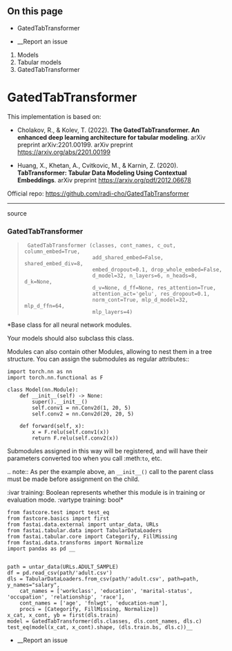 ## On this page

  * GatedTabTransformer



  * __Report an issue



  1. Models
  2. Tabular models
  3. GatedTabTransformer



# GatedTabTransformer

This implementation is based on:

  * Cholakov, R., & Kolev, T. (2022). **The GatedTabTransformer. An enhanced deep learning architecture for tabular modeling**. arXiv preprint arXiv:2201.00199. arXiv preprint https://arxiv.org/abs/2201.00199

  * Huang, X., Khetan, A., Cvitkovic, M., & Karnin, Z. (2020). **TabTransformer: Tabular Data Modeling Using Contextual Embeddings**. arXiv preprint https://arxiv.org/pdf/2012.06678




Official repo: https://github.com/radi-cho/GatedTabTransformer

* * *

source

### GatedTabTransformer

> 
>      GatedTabTransformer (classes, cont_names, c_out, column_embed=True,
>                           add_shared_embed=False, shared_embed_div=8,
>                           embed_dropout=0.1, drop_whole_embed=False,
>                           d_model=32, n_layers=6, n_heads=8, d_k=None,
>                           d_v=None, d_ff=None, res_attention=True,
>                           attention_act='gelu', res_dropout=0.1,
>                           norm_cont=True, mlp_d_model=32, mlp_d_ffn=64,
>                           mlp_layers=4)

*Base class for all neural network modules.

Your models should also subclass this class.

Modules can also contain other Modules, allowing to nest them in a tree structure. You can assign the submodules as regular attributes::
    
    
    import torch.nn as nn
    import torch.nn.functional as F
    
    class Model(nn.Module):
        def __init__(self) -> None:
            super().__init__()
            self.conv1 = nn.Conv2d(1, 20, 5)
            self.conv2 = nn.Conv2d(20, 20, 5)
    
        def forward(self, x):
            x = F.relu(self.conv1(x))
            return F.relu(self.conv2(x))

Submodules assigned in this way will be registered, and will have their parameters converted too when you call :meth:`to`, etc.

.. note:: As per the example above, an `__init__()` call to the parent class must be made before assignment on the child.

:ivar training: Boolean represents whether this module is in training or evaluation mode. :vartype training: bool*
    
    
    from fastcore.test import test_eq
    from fastcore.basics import first
    from fastai.data.external import untar_data, URLs
    from fastai.tabular.data import TabularDataLoaders
    from fastai.tabular.core import Categorify, FillMissing
    from fastai.data.transforms import Normalize
    import pandas as pd __
    
    
    path = untar_data(URLs.ADULT_SAMPLE)
    df = pd.read_csv(path/'adult.csv')
    dls = TabularDataLoaders.from_csv(path/'adult.csv', path=path, y_names="salary",
        cat_names = ['workclass', 'education', 'marital-status', 'occupation', 'relationship', 'race'],
        cont_names = ['age', 'fnlwgt', 'education-num'],
        procs = [Categorify, FillMissing, Normalize])
    x_cat, x_cont, yb = first(dls.train)
    model = GatedTabTransformer(dls.classes, dls.cont_names, dls.c)
    test_eq(model(x_cat, x_cont).shape, (dls.train.bs, dls.c))__

  * __Report an issue


